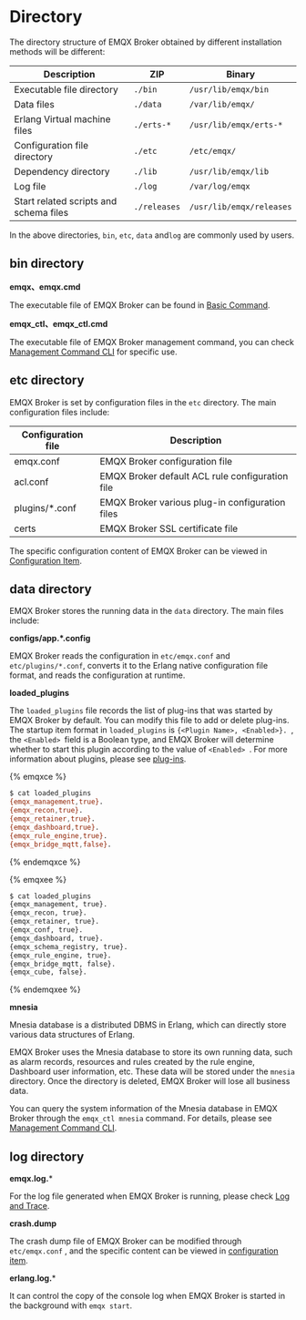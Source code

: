 # Directory

The directory structure of EMQX Broker obtained by different installation methods will be different:

| Description                            | ZIP          | Binary                   |
| -------------------------------------- | ------------ | ------------------------ |
| Executable file directory              | `./bin`      | `/usr/lib/emqx/bin`      |
| Data files                             | `./data`     | `/var/lib/emqx/`         |
| Erlang Virtual machine files           | `./erts-*`   | `/usr/lib/emqx/erts-*`   |
| Configuration file directory           | `./etc`      | `/etc/emqx/`             |
| Dependency directory                   | `./lib`      | `/usr/lib/emqx/lib`      |
| Log file                               | `./log`      | `/var/log/emqx`          |
| Start related scripts and schema files | `./releases` | `/usr/lib/emqx/releases` |

In the above directories,  `bin`, `etc`, `data` and`log` are commonly used by users.

## bin directory

**emqx、emqx.cmd**

The executable file of EMQX Broker can be found in [Basic Command](./command-line.md).

**emqx_ctl、emqx_ctl.cmd**

The executable file of EMQX Broker management command, you can check [Management Command CLI](../advanced/cli.md) for specific use.

## etc directory

EMQX Broker is set by configuration files in the `etc` directory. The main configuration files include:

| Configuration file | Description            |
| -------------- | ------------------------- |
| emqx.conf      | EMQX Broker configuration file |
| acl.conf       | EMQX Broker default ACL rule configuration file |
| plugins/*.conf | EMQX Broker various plug-in configuration files |
| certs          | EMQX Broker SSL certificate file |

The specific configuration content of EMQX Broker can be viewed in [Configuration Item](../configuration/configuration.md).

## data directory

EMQX Broker stores the running data in the `data` directory. The main files include:

**configs/app.*.config**

EMQX Broker reads the configuration in `etc/emqx.conf` and `etc/plugins/*.conf`, converts it to the Erlang native configuration file format, and reads the configuration at runtime.

**loaded_plugins**

The `loaded_plugins` file records the list of plug-ins that was started by EMQX Broker by default. You can modify this file to add or delete plug-ins. The startup item format in `loaded_plugins` is `{<Plugin Name>, <Enabled>}. `, the `<Enabled> `field is a Boolean type, and EMQX Broker will determine whether to start this plugin according to the value of `<Enabled> `. For more information about plugins, please see [plug-ins](../advanced/plugins.md).


{% emqxce %}

```bash
$ cat loaded_plugins
{emqx_management,true}.
{emqx_recon,true}.
{emqx_retainer,true}.
{emqx_dashboard,true}.
{emqx_rule_engine,true}.
{emqx_bridge_mqtt,false}.
```

{% endemqxce %}


{% emqxee %}

```bash
$ cat loaded_plugins
{emqx_management, true}.
{emqx_recon, true}.
{emqx_retainer, true}.
{emqx_conf, true}.
{emqx_dashboard, true}.
{emqx_schema_registry, true}.
{emqx_rule_engine, true}.
{emqx_bridge_mqtt, false}.
{emqx_cube, false}.
```

{% endemqxee %}


**mnesia**

Mnesia database is a distributed DBMS in Erlang, which can directly store various data structures of Erlang.

EMQX Broker uses the Mnesia database to store its own running data, such as alarm records, resources and rules created by the rule engine, Dashboard user information, etc. These data will be stored under the `mnesia` directory. Once the directory is deleted, EMQX Broker will lose all business data.

You can query the system information of the Mnesia database in EMQX Broker through the `emqx_ctl mnesia` command. For details, please see [Management Command CLI](../advanced/cli.md).


## log directory

**emqx.log.***

For the log file generated when EMQX Broker is running, please check [Log and Trace](./log.md).

**crash.dump**

The crash dump file of EMQX Broker can be modified through `etc/emqx.conf` , and the specific content can be viewed in [configuration item](../configuration/configuration.md).

**erlang.log.***

It can control the copy of the console log when EMQX Broker is started in the background with `emqx start`.    
